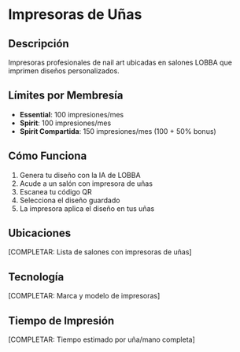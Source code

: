 # Impresoras de Uñas

## Descripción
Impresoras profesionales de nail art ubicadas en salones LOBBA que imprimen diseños personalizados.

## Límites por Membresía
- **Essential**: 100 impresiones/mes
- **Spirit**: 100 impresiones/mes
- **Spirit Compartida**: 150 impresiones/mes (100 + 50% bonus)

## Cómo Funciona
1. Genera tu diseño con la IA de LOBBA
2. Acude a un salón con impresora de uñas
3. Escanea tu código QR
4. Selecciona el diseño guardado
5. La impresora aplica el diseño en tus uñas

## Ubicaciones
[COMPLETAR: Lista de salones con impresoras de uñas]

## Tecnología
[COMPLETAR: Marca y modelo de impresoras]

## Tiempo de Impresión
[COMPLETAR: Tiempo estimado por uña/mano completa]
